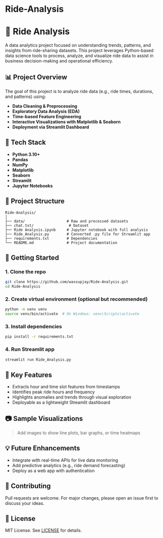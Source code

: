 # Ride-Analysis

# 🚗 Ride Analysis

A data analytics project focused on understanding trends, patterns, and insights from ride-sharing datasets. This project leverages Python-based data science tools to process, analyze, and visualize ride data to assist in business decision-making and operational efficiency.

## 📊 Project Overview

The goal of this project is to analyze ride data (e.g., ride times, durations, and patterns) using:

* **Data Cleaning & Preprocessing**
* **Exploratory Data Analysis (EDA)**
* **Time-based Feature Engineering**
* **Interactive Visualizations with Matplotlib & Seaborn**
* **Deployment via Streamlit Dashboard**

## 🧰 Tech Stack

* **Python 3.10+**
* **Pandas**
* **NumPy**
* **Matplotlib**
* **Seaborn**
* **Streamlit**
* **Jupyter Notebooks**

## 📁 Project Structure

```
Ride-Analysis/
│
├── data/                   # Raw and processed datasets
├── chat.txt/                # Dataset
├── Ride Analysis.ipynb     # Jupyter notebook with full analysis
├── Ride_Analysis.py        # Converted .py file for Streamlit app
├── requirements.txt        # Dependencies
└── README.md               # Project documentation
```

## 🚀 Getting Started

### 1. Clone the repo

```bash
git clone https://github.com/wassupjay/Ride-Analysis.git
cd Ride-Analysis
```

### 2. Create virtual environment (optional but recommended)

```bash
python -m venv venv
source venv/bin/activate  # On Windows: venv\Scripts\activate
```

### 3. Install dependencies

```bash
pip install -r requirements.txt
```

### 4. Run Streamlit app

```bash
streamlit run Ride_Analysis.py
```

## 📌 Key Features

* Extracts hour and time slot features from timestamps
* Identifies peak ride hours and frequency
* Highlights anomalies and trends through visual exploration
* Deployable as a lightweight Streamlit dashboard

## 📷 Sample Visualizations

> Add images to show line plots, bar graphs, or time heatmaps

## 💡 Future Enhancements

* Integrate with real-time APIs for live data monitoring
* Add predictive analytics (e.g., ride demand forecasting)
* Deploy as a web app with authentication

## 🤝 Contributing

Pull requests are welcome. For major changes, please open an issue first to discuss your ideas.

## 🧾 License

MIT License. See [LICENSE](LICENSE) for details.

